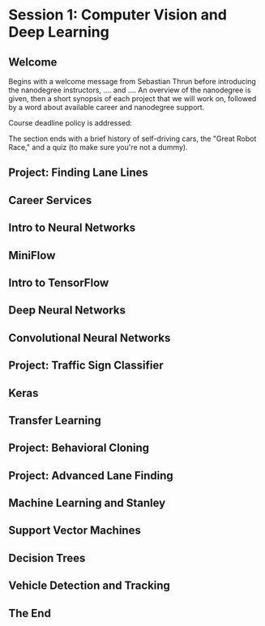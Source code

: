 

# Session 1:  Computer Vision and Deep Learning

## Welcome
Begins with a welcome message from Sebastian Thrun before introducing the 
nanodegree instructors, .... and ....  An overview of the nanodegree is given,
then a short synopsis of each project that we will work on, followed by a word
about available career and nanodegree support.

Course deadline policy is addressed: 

The section ends with a brief history of self-driving cars, the "Great Robot Race,"
and a quiz (to make sure you're not a dummy).


## Project: Finding Lane Lines

## Career Services

## Intro to Neural Networks

## MiniFlow

## Intro to TensorFlow

## Deep Neural Networks

## Convolutional Neural Networks

## Project: Traffic Sign Classifier

## Keras 

## Transfer Learning

## Project: Behavioral Cloning

## Project: Advanced Lane Finding

## Machine Learning and Stanley

## Support Vector Machines

## Decision Trees

## Vehicle Detection and Tracking

## The End

